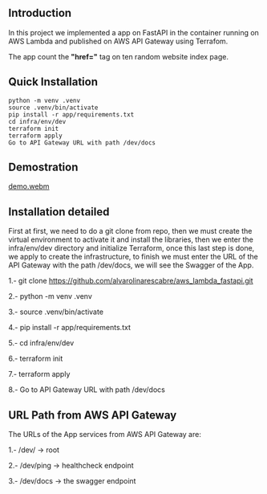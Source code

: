 ## Introduction
In this project we implemented a app on FastAPI in the container running on AWS Lambda and published on AWS API Gateway
using Terrafom.

The app count the **"href="** tag on ten random website index page.


## Quick Installation
    python -m venv .venv
    source .venv/bin/activate
    pip install -r app/requirements.txt
    cd infra/env/dev
    terraform init
    terraform apply
    Go to API Gateway URL with path /dev/docs
    
## Demostration

[demo.webm](https://github.com/alvarolinarescabre/aws_lambda_fastapi/assets/12623570/79c80fa1-3be6-4649-865f-93b89f53ac84)

## Installation detailed

First at first, we need to do a git clone from repo, 
then we must create the virtual environment to activate it and install the libraries, then we enter the infra/env/dev
directory and initialize Terraform, once this last step is done, we apply to create the infrastructure, to finish we
must enter the URL of the API Gateway with the path /dev/docs, we will see the Swagger of the App.

1.- git clone  https://github.com/alvarolinarescabre/aws_lambda_fastapi.git

2.- python -m venv .venv

3.- source .venv/bin/activate

4.- pip install -r app/requirements.txt

5.- cd infra/env/dev

6.- terraform init

7.- terraform apply

8.- Go to API Gateway URL with path /dev/docs


## URL Path from AWS API Gateway

The URLs of the App services from AWS API Gateway are:

1.- /dev/ -> root

2.- /dev/ping -> healthcheck endpoint

3.- /dev/docs -> the swagger endpoint



